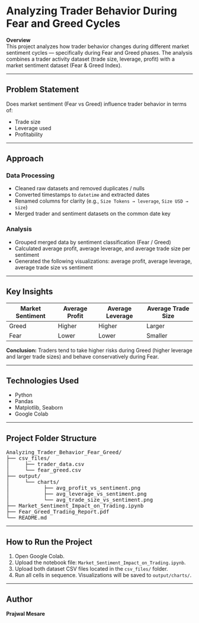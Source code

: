 <h1>Analyzing Trader Behavior During Fear and Greed Cycles</h1>

<p><strong>Overview</strong><br>
This project analyzes how trader behavior changes during different market sentiment cycles — specifically during Fear and Greed phases. The analysis combines a trader activity dataset (trade size, leverage, profit) with a market sentiment dataset (Fear &amp; Greed Index).</p>

<hr>

<h2>Problem Statement</h2>
<p>Does market sentiment (Fear vs Greed) influence trader behavior in terms of:</p>
<ul>
  <li>Trade size</li>
  <li>Leverage used</li>
  <li>Profitability</li>
</ul>

<hr>

<h2>Approach</h2>
<h3>Data Processing </h3>
<ul>
  <li>Cleaned raw datasets and removed duplicates / nulls</li>
  <li>Converted timestamps to <code>datetime</code> and extracted dates</li>
  <li>Renamed columns for clarity (e.g., <code>Size Tokens → leverage</code>, <code>Size USD → size</code>)</li>
  <li>Merged trader and sentiment datasets on the common date key</li>
</ul>

<h3>Analysis </h3>
<ul>
  <li>Grouped merged data by sentiment classification (Fear / Greed)</li>
  <li>Calculated average profit, average leverage, and average trade size per sentiment</li>
  <li>Generated the following visualizations: average profit, average leverage, average trade size vs sentiment</li>
</ul>

<hr>

<h2>Key Insights</h2>

<table>
  <thead>
    <tr>
      <th>Market Sentiment</th>
      <th>Average Profit</th>
      <th>Average Leverage</th>
      <th>Average Trade Size</th>
    </tr>
  </thead>
  <tbody>
    <tr>
      <td>Greed</td>
      <td>Higher</td>
      <td>Higher</td>
      <td>Larger</td>
    </tr>
    <tr>
      <td>Fear</td>
      <td>Lower</td>
      <td>Lower</td>
      <td>Smaller</td>
    </tr>
  </tbody>
</table>

<p><strong>Conclusion:</strong> Traders tend to take higher risks during Greed (higher leverage and larger trade sizes) and behave conservatively during Fear.</p>

<hr>

<h2>Technologies Used</h2>
<ul>
  <li>Python</li>
  <li>Pandas</li>
  <li>Matplotlib, Seaborn</li>
  <li>Google Colab</li>
</ul>

<hr>

<h2>Project Folder Structure</h2>
<pre>
Analyzing_Trader_Behavior_Fear_Greed/
├── csv_files/
│     ├── trader_data.csv
│     └── fear_greed.csv
├── output/
│     └── charts/
│           ├── avg_profit_vs_sentiment.png
│           ├── avg_leverage_vs_sentiment.png
│           └── avg_trade_size_vs_sentiment.png
├── Market_Sentiment_Impact_on_Trading.ipynb
├── Fear_Greed_Trading_Report.pdf
└── README.md
</pre>

<hr>

<h2>How to Run the Project</h2>
<ol>
  <li>Open Google Colab.</li>
  <li>Upload the notebook file: <code>Market_Sentiment_Impact_on_Trading.ipynb</code>.</li>
  <li>Upload both dataset CSV files located in the <code>csv_files/</code> folder.</li>
  <li>Run all cells in sequence. Visualizations will be saved to <code>output/charts/</code>.</li>
</ol>

<hr>

<h2>Author</h2>
<p><strong>Prajwal Mesare</strong>
